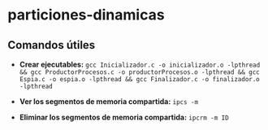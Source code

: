 # particiones-dinamicas


## Comandos útiles

* **Crear ejecutables:** `gcc Inicializador.c -o inicializador.o -lpthread && gcc ProductorProcesos.c -o productorProcesos.o -lpthread && gcc Espia.c -o espia.o -lpthread && gcc Finalizador.c -o finalizador.o -lpthread`


* **Ver los segmentos de memoria compartida:**
`ipcs -m`

* **Eliminar los segmentos de memoria compartida:** `ipcrm -m ID`